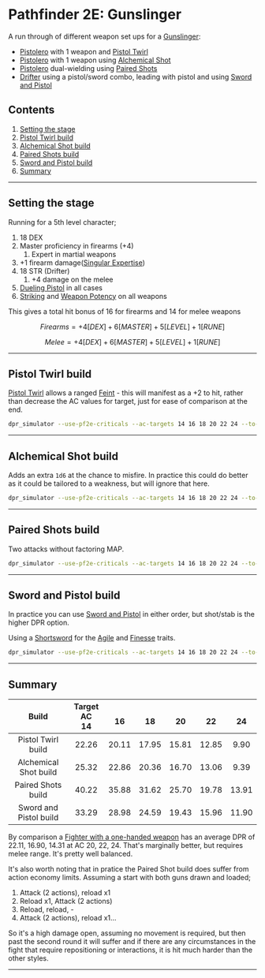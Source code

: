 # Pathfinder 2E: Gunslinger

A run through of different weapon set ups for a [Gunslinger](https://2e.aonprd.com/Classes.aspx?ID=20):

* [Pistolero](https://2e.aonprd.com/Ways.aspx?ID=2) with 1 weapon and [Pistol Twirl](https://2e.aonprd.com/Feats.aspx?ID=3162)
* [Pistolero](https://2e.aonprd.com/Ways.aspx?ID=2) with 1 weapon using [Alchemical Shot](https://2e.aonprd.com/Feats.aspx?ID=3165)
* [Pistolero](https://2e.aonprd.com/Ways.aspx?ID=2) dual-wielding using [Paired Shots](https://2e.aonprd.com/Feats.aspx?ID=3168)
* [Drifter](https://2e.aonprd.com/Ways.aspx?ID=1) using a pistol/sword combo, leading with pistol and using [Sword and Pistol](https://2e.aonprd.com/Feats.aspx?ID=3159)

## Contents

1. [Setting the stage](#setting-the-stage)
1. [Pistol Twirl build](#pistol-twirl-build)
1. [Alchemical Shot build](#alchemical-shot-build)
1. [Paired Shots build](#paired-shots-build)
1. [Sword and Pistol build](#sword-and-pistol-build)
1. [Summary](#summary)

---

## Setting the stage

Running for a 5th level character;

1. 18 DEX
1. Master proficiency in firearms (+4)
   1. Expert in martial weapons
1. +1 firearm damage([Singular Expertise](https://2e.aonprd.com/Classes.aspx?ID=20))
1. 18 STR (Drifter)
   1. +4 damage on the melee
1. [Dueling Pistol](https://2e.aonprd.com/Weapons.aspx?ID=201) in all cases
1. [Striking](https://2e.aonprd.com/Equipment.aspx?ID=280) and [Weapon Potency](https://2e.aonprd.com/Equipment.aspx?ID=281) on all weapons

This gives a total hit bonus of 16 for firearms and 14 for melee weapons

$$Firearms = +4[DEX] +6[MASTER] +5[LEVEL] +1[RUNE]$$

$$Melee = +4[DEX] +6[MASTER] +5[LEVEL] +1[RUNE]$$

---

## Pistol Twirl build

[Pistol Twirl](https://2e.aonprd.com/Feats.aspx?ID=3162) allows a ranged [Feint](https://2e.aonprd.com/Actions.aspx?ID=48) - this will manifest as a +2 to hit, rather than decrease the AC values for target, just for ease of comparison at the end.

```bash
dpr_simulator --use-pf2e-criticals --ac-targets 14 16 18 20 22 24 --to-hit "1d20+16+2" --weapon-details "2f6~10+1"
```

---

## Alchemical Shot build

Adds an extra `1d6` at the chance to misfire. In practice this could do better as it could be tailored to a weakness, but will ignore that here.

```bash
dpr_simulator --use-pf2e-criticals --ac-targets 14 16 18 20 22 24 --to-hit "1d20+16" --weapon-details "2f6~10+1,1d6"
```

---

## Paired Shots build

Two attacks without factoring MAP.

```bash
dpr_simulator --use-pf2e-criticals --ac-targets 14 16 18 20 22 24 --to-hit "1d20+16" "1d20+16" --weapon-details "2f6~10+1" "2f6~10+1"
```

---

## Sword and Pistol build

In practice you can use [Sword and Pistol](https://2e.aonprd.com/Feats.aspx?ID=3159) in either order, but shot/stab is the higher DPR option.

Using a [Shortsword](https://2e.aonprd.com/Weapons.aspx?ID=43) for the [Agile](https://2e.aonprd.com/Traits.aspx?ID=170) and [Finesse](https://2e.aonprd.com/Traits.aspx?ID=179) traits.

```bash
dpr_simulator --use-pf2e-criticals --ac-targets 14 16 18 20 22 24 --to-hit "1d20+16" "1d20+14-3" --weapon-details "2f6~10+1" "2d6+4"
```

---

## Summary

|Build|Target AC<br />14|<br />16|<br />18|<br />20|<br />22|<br />24|
|:---:|:---:|:---:|:---:|:---:|:---:|:---:|
|Pistol Twirl build|22.26|20.11|17.95|15.81|12.85|9.90|
|Alchemical Shot build|25.32|22.86|20.36|16.70|13.06|9.39|
|Paired Shots build|40.22|35.88|31.62|25.70|19.78|13.91|
|Sword and Pistol build|33.29|28.98|24.59|19.43|15.96|11.90|

By comparison a [Fighter with a one-handed weapon](./example_2e_melee.md#summary) has an average DPR of 22.11, 16.90, 14.31 at AC 20, 22, 24. That's marginally better, but requires melee range. It's pretty well balanced.

It's also worth noting that in pratice the Paired Shot build does suffer from action economy limits. Assuming a start with both guns drawn and loaded;

1. Attack (2 actions), reload x1
1. Reload x1, Attack (2 actions)
1. Reload, reload, -
1. Attack (2 actions), reload x1...

So it's a high damage open, assuming no movement is required, but then past the second round it will suffer and if there are any circumstances in the fight that require repositioning or interactions, it is hit much harder than the other styles.

---
